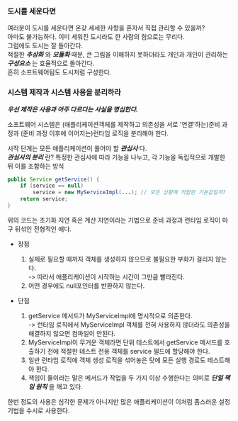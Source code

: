 ### 도시를 세운다면

여러분이 도시를 세운다면 온갖 세세한 사항을 혼자서 직접 관리할 수 있을까?  
아마도 불가능하다. 이미 세워진 도시라도 한 사람의 힘으로는 무리다.  
그럼에도 도시는 잘 돌아간다.  
적절한 ***추상화*** 와 ***모듈화*** 때문, 큰 그림을 이해하지 못하더라도 개인과 개인이 관리하는 ***구성요소*** 는 효율적으로 돌아간다.  
흔히 소프트웨어팀도 도시처럼 구성한다.


### 시스템 제작과 시스템 사용을 분리하라

***우선 제작은 사용과 아주 다르다는 사실을 명심한다.***

소프트웨어 시스템은 (애플리케이션객체를 제작하고 의존성을 서로 '연결'하는)준비 과정과 (준비 과정 이후에 이어지는)런타임 로직을 분리해야 한다.  

시작 단계는 모든 애플리케이션이 풀어야 할 ***관심사*** 다.  
***관심사의 분리*** 란? 특정한 관심사에 따라 기능을 나누고, 각 기능을 독립적으로 개발한 뒤 이를 조합하는 방식  

```java
public Service getService() {
	if (service == null)
		service = new MyServiceImpl(...); // 모든 상황에 적합한 기본값일까?
	return service;
}
```
위의 코드는 초기화 지연 혹은 계산 지연이라는 기법으로 준비 과정과 런타임 로직이 마구 뒤섞인 전형적인 예다.  
- 장점
	1. 실제로 필요할 때까지 객체를 생성하지 않으므로 불필요한 부화가 걸리지 않는다.  
	-> 따라서 애플리케이션이 시작하는 시간이 그만큼 빨라진다.
	2. 어떤 경우에도 null포인터를 반환하지 않는다. 

- 단점
	1. getService 메서드가 MyServiceImpl에 명시적으로 의존한다.  
	-> 런타임 로직에서 MyServiceImpl 객체를 전혀 사용하지 않더라도 의존성을 해결하지 않으면 컴파일이 안된다.
	2. MyServiceImpl이 무거운 객체라면 단위 테스트에서 getService 메서드를 호출하기 전에 적절한 테스트 전용 객체를 service 필드에 할당해야 한다.
	3. 일반 런타임 로직에 객체 생성 로직을 섞어놓은 탓에 모든 실행 경로도 테스트해야 한다.
	4. 책임이 둘이라는 말은 메서드가 작업을 두 가지 이상 수행한다는 의미로 ***단일 책임 원칙*** 을 깨고 있다.

한번 정도의 사용은 심각한 문제가 아니지만 많은 애플리케이션이 이처럼 좀스러운 설정 기법을 수시로 사용한다.

#
